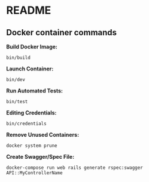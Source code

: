 # README

## Docker container commands

**Build Docker Image:** 
```
bin/build
```

**Launch Container:** 
```
bin/dev
```

**Run Automated Tests:** 
```
bin/test
```

**Editing Credentials:** 
```
bin/credentials
```

**Remove Unused Containers:** 
```
docker system prune
```

**Create Swagger/Spec File:** 
```
docker-compose run web rails generate rspec:swagger API::MyControllerName
```
